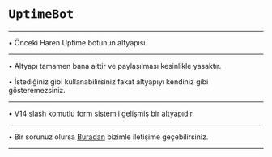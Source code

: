 # ```UptimeBot```
___
• Önceki Haren Uptime botunun altyapısı.
___

• Altyapı tamamen bana aittir ve paylaşılması kesinlikle yasaktır.

• İstediğiniz gibi kullanabilirsiniz fakat altyapıyı kendiniz gibi gösteremezsiniz.
___
• V14 slash komutlu form sistemli gelişmiş bir altyapıdır.
___ 
• Bir sorunuz olursa [Buradan](https://discord.com/users/873182701061021696) bizimle iletişime geçebilirsiniz.
___
